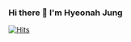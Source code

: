 ### Hi there 👋 I'm Hyeonah Jung

<!--
**NewWisdom/NewWisdom** is a ✨ _special_ ✨ repository because its `README.md` (this file) appears on your GitHub profile.

Here are some ideas to get you started:

- 🔭 I’m currently working on ...
- 🌱 I’m currently learning ...
- 👯 I’m looking to collaborate on ...
- 🤔 I’m looking for help with ...
- 💬 Ask me about ...
- 📫 How to reach me: ...
- 😄 Pronouns: ...
- ⚡ Fun fact: ... -->

[![Hits](https://hits.seeyoufarm.com/api/count/incr/badge.svg?url=https%3A%2F%2Fgithub.com%2FJHyeonah&count_bg=%23FD9595&title_bg=%23555555&icon=android.svg&icon_color=%23D7FFB7&title=hits&edge_flat=false)](https://hits.seeyoufarm.com)
